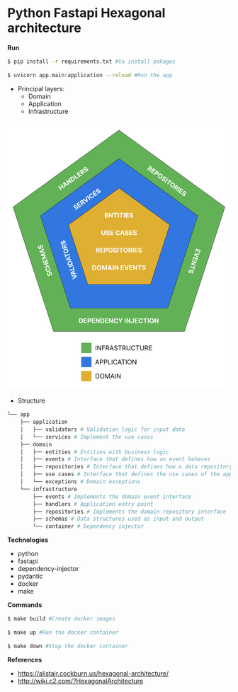 # Python Fastapi Hexagonal architecture

**Run**

```bash
$ pip install -r requirements.txt #to install pakages
```

```bash
$ uvicorn app.main:application --reload #Run the app
```

- Principal layers:
  - Domain
  - Application
  - Infrastructure

![hexagonal-architecture](architecture.png)

- Structure

```bash
└── app
    ├── application
    │   ├── validators # Validation logic for input data
    │   └── services # Implement the use cases
    ├── domain
    │   ├── entities # Entities with business logic
    │   ├── events # Interface that defines how an event behaves
    │   ├── repositories # Interface that defines how a data repository behaves
    │   ├── use cases # Interface that defines the use cases of the application
    │   └── exceptions # Domain exceptions
    └── infrastructure
        ├── events # Implements the domain event interface
        ├── handlers # Application entry point
        ├── repositories # Implements the domain repository interface
        ├── schemas # Data structures used as input and output
        └── container # Dependency injector
```

**Technologies**

- python
- fastapi
- dependency-injector
- pydantic
- docker
- make

**Commands**

```bash
$ make build #Create docker images
```

```bash
$ make up #Run the docker container
```

```bash
$ make down #Stop the docker container
```

**References**

- https://alistair.cockburn.us/hexagonal-architecture/
- http://wiki.c2.com/?HexagonalArchitecture
